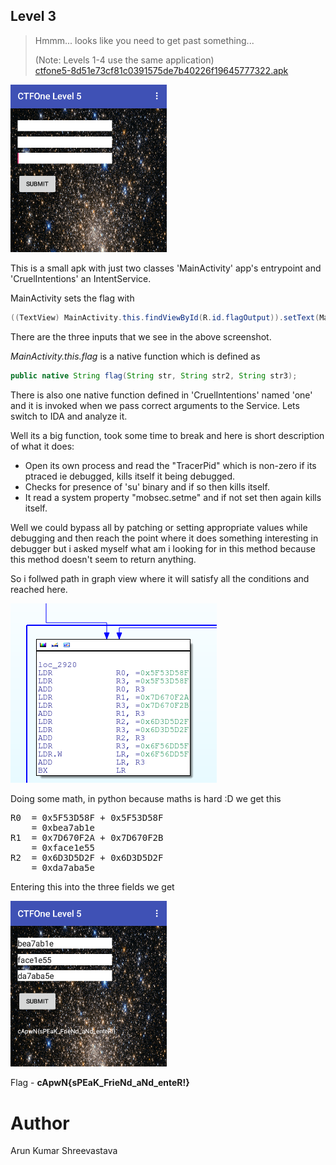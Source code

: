 ## Level 3

>Hmmm... looks like you need to get past something...
>
>(Note: Levels 1-4 use the same application)</br>
>[ctfone5-8d51e73cf81c0391575de7b40226f19645777322.apk](./../challanges/ctfone5-8d51e73cf81c0391575de7b40226f19645777322.apk)

<img src="l5_view.png" width="250">

This is a small apk with just two classes 'MainActivity' app's entrypoint and 'CruelIntentions' an IntentService.

MainActivity sets the flag with 
```java
((TextView) MainActivity.this.findViewById(R.id.flagOutput)).setText(MainActivity.this.flag(((TextView) MainActivity.this.findViewById(R.id.s0)).getText().toString(), ((TextView) MainActivity.this.findViewById(R.id.s1)).getText().toString(), ((TextView) MainActivity.this.findViewById(R.id.s2)).getText().toString()));
```
There are the three inputs that we see in the above screenshot.

<i>MainActivity.this.flag</i> is a native function which is defined as
```java
public native String flag(String str, String str2, String str3);
```

There is also one native function defined in 'CruelIntentions' named 'one' and it is invoked when we pass correct arguments to the Service. Lets switch to IDA and analyze it.

Well its a big function, took some time to break and here is short description of what it does:

* Open its own process and read the "TracerPid" which is non-zero if its ptraced ie debugged, kills itself it being debugged.
* Checks for presence of 'su' binary and if so then kills itself.
* It read a system property "mobsec.setme" and if not set then again kills itself.

Well we could bypass all by patching or setting appropriate values while debugging and then reach the point where it does something interesting in debugger but i asked myself what am i looking for in this method because this method doesn't seem to return anything.

So i follwed path in graph view where it will satisfy all the conditions and reached here.

<img src="l5_one.png">

Doing some math, in python because maths is hard :D we get this

<pre>
R0  = 0x5F53D58F + 0x5F53D58F
    = 0xbea7ab1e
R1  = 0x7D670F2A + 0x7D670F2B
    = 0xface1e55
R2  = 0x6D3D5D2F + 0x6D3D5D2F
    = 0xda7aba5e
</pre>

Entering this into the three fields we get

<img src="l5_flag.png" width="250">

Flag - <b>cApwN{sPEaK_FrieNd_aNd_enteR!}</b>


Author
====
Arun Kumar Shreevastava